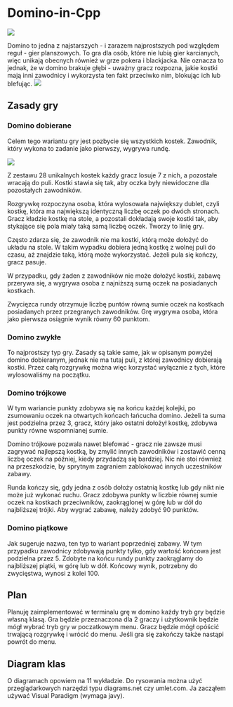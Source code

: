 # Domino-in-Cpp

![](https://i.imgur.com/ytQhPjt.png)

Domino to jedna z najstarszych - i zarazem najprostszych pod względem reguł - gier planszowych. To gra dla osób, które nie lubią gier karcianych, więc unikają obecnych również w grze pokera i blackjacka. Nie oznacza to jednak, że w domino brakuje głębi - uważny gracz rozpozna, jakie kostki mają inni zawodnicy i wykorzysta ten fakt przeciwko nim, blokując ich lub blefując.
![](https://i.imgur.com/A5UGD8U.png)

## Zasady gry

### Domino dobierane

Celem tego wariantu gry jest pozbycie się wszystkich kostek. Zawodnik, który wykona to zadanie jako pierwszy, wygrywa rundę.

![](https://i.imgur.com/Sa9Jz4q.png)


Z zestawu 28 unikalnych kostek każdy gracz losuje 7 z nich, a pozostałe wracają do puli. Kostki stawia się tak, aby oczka były niewidoczne dla pozostałych zawodników.

Rozgrywkę rozpoczyna osoba, która wylosowała największy dublet, czyli kostkę, która ma największą identyczną liczbę oczek po dwóch stronach. Gracz kładzie kostkę na stole, a pozostali dokładają swoje kostki tak, aby stykające się pola miały taką samą liczbę oczek. Tworzy to linię gry.

Często zdarza się, że zawodnik nie ma kostki, którą może dołożyć do układu na stole. W takim wypadku dobiera jedną kostkę z wolnej puli do czasu, aż znajdzie taką, którą może wykorzystać. Jeżeli pula się kończy, gracz pasuje.

W przypadku, gdy żaden z zawodników nie może dołożyć kostki, zabawę przerywa się, a wygrywa osoba z najniższą sumą oczek na posiadanych kostkach.

Zwycięzca rundy otrzymuje liczbę puntów równą sumie oczek na kostkach posiadanych przez przegranych zawodników. Grę wygrywa osoba, która jako pierwsza osiągnie wynik równy 60 punktom.

### Domino zwykłe

To najprostszy typ gry. Zasady są takie same, jak w opisanym powyżej domino dobieranym, jednak nie ma tutaj puli, z której zawodnicy dobierają kostki. Przez całą rozgrywkę można więc korzystać wyłącznie z tych, które wylosowaliśmy na początku.

### Domino trójkowe

W tym wariancie punkty zdobywa się na końcu każdej kolejki, po zsumowaniu oczek na otwartych końcach łańcucha domino. Jeżeli ta suma jest podzielna przez 3, gracz, który jako ostatni dołożył kostkę, zdobywa punkty równe wspomnianej sumie.

Domino trójkowe pozwala nawet blefować - gracz nie zawsze musi zagrywać najlepszą kostką, by zmylić innych zawodników i zostawić cenną liczbę oczek na później, kiedy przydadzą się bardziej. Nic nie stoi również na przeszkodzie, by sprytnym zagraniem zablokować innych uczestników zabawy.

Runda kończy się, gdy jedna z osób dołoży ostatnią kostkę lub gdy nikt nie może już wykonać ruchu. Gracz zdobywa punkty w liczbie równej sumie oczek na kostkach przeciwników, zaokrąglonej w górę lub w dół do najbliższej trójki. Aby wygrać zabawę, należy zdobyć 90 punktów.

### Domino piątkowe

Jak sugeruje nazwa, ten typ to wariant poprzedniej zabawy. W tym przypadku zawodnicy zdobywają punkty tylko, gdy wartość końcowa jest podzielna przez 5. Zdobyte na końcu rundy punkty zaokrąglamy do najbliższej piątki, w górę lub w dół. Końcowy wynik, potrzebny do zwycięstwa, wynosi z kolei 100.
## Plan
Planuję zaimplementować w terminalu grę w domino każdy tryb gry będzie własną klasą. Gra będzie przeznaczona dla 2 graczy i użytkownik będzie mógł wybrać tryb gry w poczatkowym menu. Gracz będzie mógł opóścić trwającą rozgrywkę i wrócić do menu. Jeśli gra się zakończy także nastąpi powrót do menu.
## Diagram klas

O diagramach opowiem na 11 wykładzie. Do rysowania można użyć przeglądarkowych narzędzi typu diagrams.net czy umlet.com. Ja zacząłem używać Visual Paradigm (wymaga javy).
